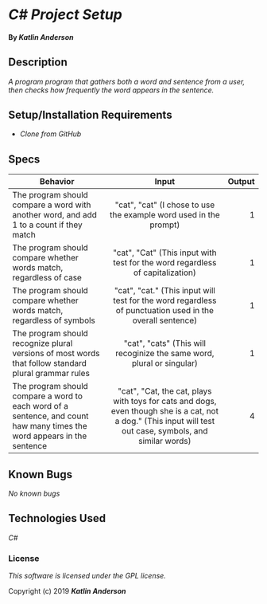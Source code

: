 # _C# Project Setup_


#### By _**Katlin Anderson**_

## Description

_A program program that gathers both a word and sentence from a user, then checks how frequently the word appears in the sentence._

## Setup/Installation Requirements

* _Clone from GitHub_

## Specs

| Behavior | Input | Output |
| ------------- |:-------------:| -----:|
| The program should compare a word with another word, and add 1 to a count if they match  | "cat", "cat" (I chose to use the example word used in the prompt) | 1 |
| The program should compare whether words match, regardless of case | "cat", "Cat" (This input with test for the word regardless of capitalization) | 1 |
| The program should compare whether words match, regardless of symbols | "cat", "cat." (This input will test for the word regardless of punctuation used in the overall sentence) | 1 |
| The program should recognize plural versions of most words that follow standard plural grammar rules | "cat", "cats" (This will recoginize the same word, plural or singular)| 1 |
| The program should compare a word to each word of a sentence, and count haw many times the word appears in the sentence | "cat", "Cat, the cat, plays with toys for cats and dogs, even though she is a cat, not a dog." (This input will test out case, symbols, and similar words) | 4 |

## Known Bugs

_No known bugs_

## Technologies Used

_C#_

### License

*This software is licensed under the GPL license.*

Copyright (c) 2019 **_Katlin Anderson_**
